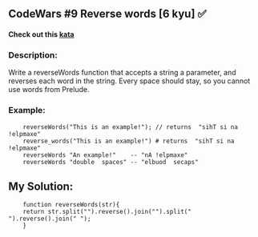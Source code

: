 ## CodeWars #9 Reverse words [6 kyu]  :white_check_mark:

#### Check out this [kata](https://www.codewars.com/kata/reverse-words/javascript)

### Description:  

Write a reverseWords function that accepts a string a parameter, and reverses each word in the string. Every space should stay, so you cannot use words from Prelude.

### Example:

        reverseWords("This is an example!"); // returns  "sihT si na !elpmaxe"
        reverse_words("This is an example!") # returns  "sihT si na !elpmaxe"
        reverseWords "An example!"    -- "nA !elpmaxe"
        reverseWords "double  spaces" -- "elbuod  secaps" 


## My Solution:

        function reverseWords(str){
        return str.split("").reverse().join("").split(" ").reverse().join(" ");
        }
